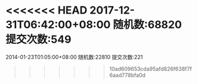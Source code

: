 <<<<<<< HEAD
2017-12-31T06:42:00+08:00
随机数:68820
提交次数:549
=======
2014-01-23T01:05:00+08:00
随机数:22810
提交次数:221
>>>>>>> 10ad609653cda95afd826f638f7f6aad778bfa0d
